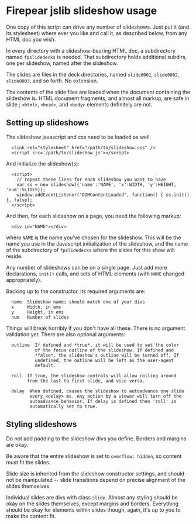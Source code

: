 Firepear jslib slideshow usage
==============================

One copy of this script can drive any number of slideshows. Just put
it (and its stylesheet) where ever you like and call it, as described
below, from any HTML doc you wish.



In every directory with a slideshow-bearing HTML doc, a
subdirectory named `fpslidedecks` is needed. That subdirectory
holds additional subdirs, one per slideshow, named after the
slideshow.

The slides are files in the deck directories, named `slide0001`,
`slide0002`, `slide0003`, and so forth. No extension.

The contents of the slide files are loaded when the document
containing the slideshow is. HTML document fragments, and almost all
markup, are safe in slide ; `<html>`, `<head>`, and `<body>` elements
definitely are not.

Setting up slideshows
---------------------

The slideshow javascript and css need to be loaded as well.

```
  <link rel="stylesheet" href="/path/to/slideshow.css" />
  <script src='/path/to/slideshow.js'></script>
```

And initialize the slideshow(s):

```
  <script>
    // repeat these lines for each slideshow you want to have
    var ss = new slideshow({'name':'NAME', 'x':WIDTH, 'y':HEIGHT, 'num':SLIDES});
    window.addEventListener("DOMContentLoaded", function() { ss.init() }, false);
  </script>
```

And then, for each slideshow on a page, you need the following markup:

```
  <div id="NAME"></div>
```

where `NAME` is the name you've chosen for the slideshow. This will
be the name you use in the Javascript initialization of the
slideshow, and the name of the subdirectory of `fpslidedecks` where
the slides for this show will reside.


Any number of slideshows can be on a single page. Just add more
declarations, `init()` calls, and sets of HTML elements (with `NAME`
changed appropriately).

Backing up to the constructor, its required arguments are:

```
  name  Slideshow name; should match one of your divs
  x     Width, in ems
  y     Height, in ems
  num   Number of slides
```

Things will break horribly if you don't have all these.  There is
no argument validation yet. There are also optional arguments:

```
  outline  If defined and *true*, it will be used to set the color
           of the focus outline of the slideshow. If defined and
           *false*, the slideshow's outline will be turned off. If
           undefined, the outline will be left as the user-agent
           default.

  roll  If true, the slideshow controls will allow rolling around
        from the last to first slide, and vice versa.

  delay  When defined, causes the slideshow to autoadvance one slide
         every <delay> ms. Any action by a viewer will turn off the
         autoadvance behavior. If delay is defined then 'roll' is
         automatically set to true.
```

Styling slideshows
------------------

Do not add padding to the slideshow divs you define. Borders and
margins are okay.

Be aware that the entire slideshow is set to `overflow: hidden`, so
content must fit the slides.

Slide size is inherited from the slideshow constructor settings, and
should not be manipulated -- slide transitions depend on precise
alignment of the slides themselves.

Individual slides are divs with class `slide`. Almost any styling
should be okay on the slides themselves, except margins and
borders. Everything should be okay for elements within slides though,
again, it's up to you to make the content fit.
